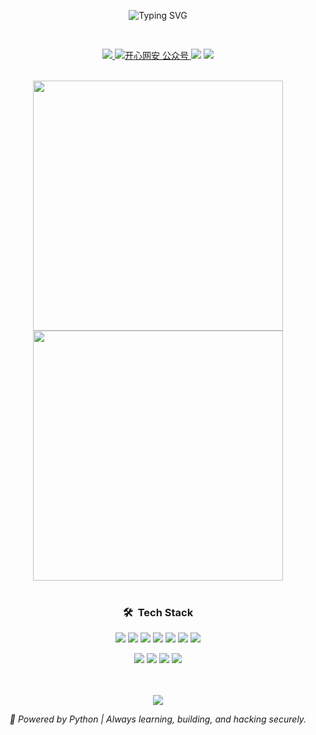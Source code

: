 <!-- Animated Header -->
<p align="center">
  <img src="https://readme-typing-svg.demolab.com?font=Fira+Code&weight=600&size=26&pause=1000&color=58A6FF&center=true&vCenter=true&random=false&width=650&lines=Hello+World%2C+I'm+tang51678;Python+Enthusiast+%7C+Cyber+Security+Lover;Building+Secure+and+Smart+Systems+with+Code" alt="Typing SVG" />
</p>

<!-- Profile Image (Optional) -->
<!-- 如果你有一个头像或技术图示，可在此添加 -->
<!-- <p align="center">
  <img src="https://via.placeholder.com/150/C2DFFF/333?text=💻" width="150" style="border-radius: 50%;" />
</p> -->

<br />

<!-- Badges -->
<p align="center">
  <a href="https://github.com/tang51678">
    <img src="https://img.shields.io/badge/GitHub-Profile-181717?logo=github&color=181717&logoColor=white" />
  </a>
  <a href="https://mp.weixin.qq.com/s?__biz=MzU0NjI5NDMwMA==&mid=2247483649&idx=1&sn=95e25795d2c0a56a9e36f9b1504d63f5&chksm=fb525d05cc25da1357c05499231048a3c73b98063c495f85134d2098621e236a1822622f939b#rd" target="_blank">
    <img src="https://img.shields.io/badge/开心网安-%E5%85%AC%E4%BC%97%E5%8F%B7-28A745?logo=weChat&logoColor=white" alt="开心网安 公众号" />
  </a>
  <img src="https://img.shields.io/badge/Python-3.12+-FFD43B?logo=python&logoColor=blue" />
  <img src="https://img.shields.io/badge/Cyber_Security-Hacker%20Green?logo=safety&color=2EA362" />
</p>

<br />

<!-- Stats -->
<div align="center">
  <img src="https://github-readme-stats.vercel.app/api?username=tang51678&theme=transparent&include_all_commits=true&show_icons=true&hide_border=true&layout=compact&icon_color=36C9C3" width="400" />
  <img src="https://streak-stats.demolab.com?user=tang51678&theme=transparent&date_format=%5BY.%5Dn.j&hide_border=true&stroke=36C9C3" width="400" />
</div>

<br />

<!-- Tech Stack -->
<div align="center">
  <h3>🛠️ &nbsp;Tech Stack</h3>
  <p>
    <img src="https://img.shields.io/badge/Python-3776B1?logo=python&logoColor=white" />
    <img src="https://img.shields.io/badge/Django-0C4B33?logo=django&logoColor=white" />
    <img src="https://img.shields.io/badge/Flask-000000?logo=flask&logoColor=white" />
    <img src="https://img.shields.io/badge/BeautifulSoup-FF9900?logo=python&logoColor=white" />
    <img src="https://img.shields.io/badge/Scrapy-00FF00?logo=Scrapy&logoColor=black" />
    <img src="https://img.shields.io/badge/Pandas-150536?logo=pandas&logoColor=white" />
    <img src="https://img.shields.io/badge/Numpy-016DAA?logo=numpy&logoColor=white" />
  </p>

  <p>
    <img src="https://img.shields.io/badge/Linux-FCC624?logo=linux&logoColor=black" />
    <img src="https://img.shields.io/badge/Git-F05032?logo=git&logoColor=white" />
    <img src="https://img.shields.io/badge/Docker-2496ED?logo=docker&logoColor=white" />
    <img src="https://img.shields.io/badge/CyberSecurity-Red?logo=defense&logoColor=white&color=BF0000" />
  </p>
</div>

<br />

<!-- Projects (示例) -->


<br />

<!-- Footer -->
<div align="center">
  <img src="https://capsule-render.vercel.app/api?type=waving&color=gradient&height=100&section=footer" />
  <p><em>🚀 Powered by Python | Always learning, building, and hacking securely.</em></p>
</div>
